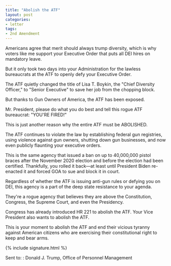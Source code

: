 ```yaml
---
title: "Abolish the ATF"
layout: post
categories:
- letter
tags:
- 2nd Amendment
---
```


Americans agree that merit should always trump diversity, which is why voters like me support your Executive Order that puts all DEI hires on mandatory leave. 

But it only took two days into your Administration for the lawless bureaucrats at the ATF to openly defy your Executive Order.  

The ATF quietly changed the title of Lisa T. Boykin, the "Chief Diversity Officer," to "Senior Executive" to save her job from the chopping block. 

But thanks to Gun Owners of America, the ATF has been exposed. 

Mr. President, please do what you do best and tell this rogue ATF bureaucrat: "YOU'RE FIRED!" 

This is just another reason why the entire ATF must be ABOLISHED. 

The ATF continues to violate the law by establishing federal gun registries, using violence against gun owners, shutting down gun businesses, and now even publicly flaunting your executive orders. 

This is the same agency that issued a ban on up to 40,000,000 pistol braces after the November 2020 election and before the election had been certified. Thankfully, you rolled it back—at least until President Biden re-enacted it and forced GOA to sue and block it in court. 

Regardless of whether the ATF is issuing anti-gun rules or defying you on DEI, this agency is a part of the deep state resistance to your agenda. 

They're a rogue agency that believes they are above the Constitution, Congress, the Supreme Court, and even the Presidency.  

Congress has already introduced HR 221 to abolish the ATF. Your Vice President also wants to abolish the ATF. 

This is your moment to abolish the ATF and end their vicious tyranny against American citizens who are exercising their constitutional right to keep and bear arms. 

{% include signature.html %}

Sent to:
: Donald J. Trump, Office of Personnel Management
